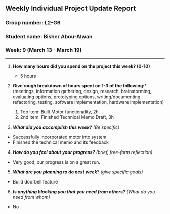 ## Weekly Individual Project Update Report
### Group number: L2-G6
### Student name: Bisher Abou-Alwan
### Week: 9 (March 13 - March 19)
___
1. **How many hours did you spend on the project this week? (0-10)**
   - 5 hours

2. **Give rough breakdown of hours spent on 1-3 of the following:***
   (meetings, information gathering, design, research, brainstorming, evaluating options, prototyping options, writing/documenting, refactoring, testing, software implementation, hardware implementation)
   1. Top item: Built Motor functionality, 2h
   2. 2nd item: Finished Technical Memo Draft, 3h
   
3. ***What did you accomplish this week?*** _(Be specific)_
  - Successfully incorporated motor into system
  - Finished the technical memo and its feedback

4. ***How do you feel about your progress?*** _(brief, free-form reflection)_
  - Very good, our progress is on a great run.

5. ***What are you planning to do next week***? _(give specific goals)_
  - Build doorbell feature
    
6. ***Is anything blocking you that you need from others?*** _(What do you need from whom)_
  - No
